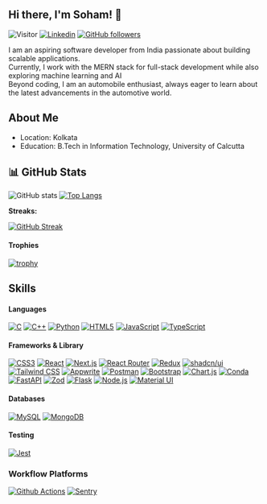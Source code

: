 ## Hi there, I'm Soham! 👋
![Visitor](https://komarev.com/ghpvc/?username=soham7707&color=brightgreen&style=for-the-badge&label=Visitors)
[![Linkedin](https://img.shields.io/badge/LinkedIn-blue?style=flat-square&logo=linkedin&labelColor=blue)](https://www.linkedin.com/in/soham-mitra-7707ax/)
[![GitHub followers](https://img.shields.io/github/followers/soham7707?label=Follow&style=social)](https://github.com/soham7707)


I am an aspiring software developer from India passionate about building scalable applications. <br>
Currently, I work with the MERN stack for full-stack development while also exploring machine learning and AI <br>
Beyond coding, I am an automobile enthusiast, always eager to learn about the latest advancements in the automotive world.



## About Me
- Location: Kolkata
- Education: B.Tech in Information Technology, University of Calcutta


## 📊 GitHub Stats

![GitHub stats](https://github-readme-stats.vercel.app/api?username=soham7707&show_icons=true&theme=radical) 
[![Top Langs](https://github-readme-stats.vercel.app/api/top-langs/?username=soham7707&layout=compact&langs_count=8)](https://github.com/anuraghazra/github-readme-stats)

**Streaks:**

[![GitHub Streak](https://github-readme-streak-stats-blond-mu.vercel.app?user=soham7707&theme=dark&border_radius=6&date_format=M%20j%5B%2C%20Y%5D&card_width=516)](https://git.io/streak-stats)

#### Trophies

[![trophy](https://github-profile-trophy.vercel.app/?username=soham7707&theme=onedark&row=1&column=7&title=Repositories,Commits,PullRequest,MultiLanguage,Followers)](https://github.com/kabartay/github-profile-trophy)  
<!-- link: https://github.com/ryo-ma/github-profile-trophy -->

## Skills

#### Languages
[![C](https://img.shields.io/badge/C-00599C?style=for-the-badge&logo=c&logoColor=white)](https://github.com/soham7707)
[![C++](https://img.shields.io/badge/C%2B%2B-00599C?style=for-the-badge&logo=c%2B%2B&logoColor=white)](https://github.com/soham7707)
[![Python](https://img.shields.io/badge/Python-FFD43B?style=for-the-badge&logo=python&logoColor=blue)](https://github.com/soham7707)
[![HTML5](https://img.shields.io/badge/HTML5-E34F26?style=for-the-badge&logo=html5&logoColor=white)](https://github.com/soham7707)
[![JavaScript](https://img.shields.io/badge/JavaScript-F0DB4F?style=for-the-badge&logo=javascript&logoColor=323330)](https://github.com/soham7707)
[![TypeScript](https://img.shields.io/badge/TypeScript-007BCD?style=for-the-badge&logo=typescript&logoColor=white)](https://github.com/soham7707)


#### Frameworks & Library
[![CSS3](https://img.shields.io/badge/CSS3-1572B6?style=for-the-badge&logo=css3&logoColor=white)](https://github.com/soham7707)
[![React](https://img.shields.io/badge/React-282c34?style=for-the-badge&logo=react&logoColor=white)](https://github.com/soham7707)
[![Next.js](https://img.shields.io/badge/next.js-282c34?style=for-the-badge&logo=nextdotjs&logoColor=white)](https://github.com/soham7707)
[![React Router](https://img.shields.io/badge/React_Router-CA4245?style=for-the-badge&logo=react-router&logoColor=white)](https://github.com/soham7707)
[![Redux](https://img.shields.io/badge/Redux-593D88?style=for-the-badge&logo=redux&logoColor=white)](https://github.com/soham7707)
[![shadcn/ui](https://img.shields.io/badge/shadcn%2Fui-000000?style=for-the-badge&logo=shadcnui&logoColor=white)](https://github.com/soham7707)
[![Tailwind CSS](https://img.shields.io/badge/Tailwind_CSS-38B2AC?style=for-the-badge&logo=tailwind-css&logoColor=white)](https://github.com/soham7707)
[![Appwrite](https://img.shields.io/badge/Appwrite-F02E65?style=for-the-badge&logo=Appwrite&logoColor=black)](https://github.com/soham7707)
[![Postman](https://img.shields.io/badge/Postman-FF6C37?style=for-the-badge&logo=Postman&logoColor=white)](https://github.com/soham7707)
[![Bootstrap](https://img.shields.io/badge/Bootstrap-563D7C?style=for-the-badge&logo=bootstrap&logoColor=white)](https://github.com/soham7707)
[![Chart.js](https://img.shields.io/badge/Chart%20js-FF6384?style=for-the-badge&logo=chartdotjs&logoColor=white)](https://github.com/soham7707)
[![Conda](https://img.shields.io/badge/conda-342B029.svg?&style=for-the-badge&logo=anaconda&logoColor=white)](https://github.com/soham7707)
[![FastAPI](https://img.shields.io/badge/fastapi-109989?style=for-the-badge&logo=FASTAPI&logoColor=white)](https://github.com/soham7707)
[![Zod](https://img.shields.io/badge/Zod-000000?style=for-the-badge&logo=zod&logoColor=3068B7)](https://github.com/soham7707)
[![Flask](https://img.shields.io/badge/Flask-000000?style=for-the-badge&logo=flask&logoColor=white)](https://github.com/soham7707)
[![Node.js](https://img.shields.io/badge/Node%20js-339933?style=for-the-badge&logo=nodedotjs&logoColor=white)](https://github.com/soham7707)
[![Material UI](https://img.shields.io/badge/Material%20UI-007FFF?style=for-the-badge&logo=mui&logoColor=white)](https://github.com/soham7707)


#### Databases
[![MySQL](https://img.shields.io/badge/MySQL-3E6E93?style=for-the-badge&logo=mysql&logoColor=white)](https://github.com/soham7707)
[![MongoDB](https://img.shields.io/badge/MongoDB-0FA14C?style=for-the-badge&logo=mongodb&logoColor=white)](https://github.com/soham7707)


#### Testing 
[![Jest](https://img.shields.io/badge/Jest-C21325?style=for-the-badge&logo=jest&logoColor=white)](https://github.com/soham7707)

### Workflow Platforms
[![Github Actions](https://img.shields.io/badge/Github%20Actions-282a2e?style=for-the-badge&logo=githubactions&logoColor=367cfe)](https://github.com/soham7707)
[![Sentry](https://img.shields.io/badge/Sentry-black?style=for-the-badge&logo=Sentry&logoColor=#362D59)](https://github.com/soham7707)

<!--
**soham7707/soham7707** is a ✨ _special_ ✨ repository because its `README.md` (this file) appears on your GitHub profile.

Here are some ideas to get you started:

- 🔭 I’m currently working on ...
- 🌱 I’m currently learning ...
- 👯 I’m looking to collaborate on ...
- 🤔 I’m looking for help with ...
- 💬 Ask me about ...
- 📫 How to reach me: ...
- 😄 Pronouns: ...
- ⚡ Fun fact: ...
-->
